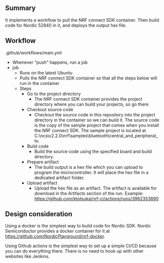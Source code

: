 ## Summary
It implements a workflow to pull the NRF connect SDK container.  Then build code for Nordic 52840 in it, and deploys the output hex file.

## Workflow
.github/workflows/main.yml
  - Whenever "push" happens, run a job
  - job
    - Runs on the latest Ubuntu
    - Pulls the NRF connect SDK container so that all the steps below will run in the container
    - Steps
      - Go to the project directory
        - The NRF connect SDK container provides the project directory where you can build your projects, so go there
      - Checkout source code
        - Checkout the source code in this repository into the project directory in the container so we can build it.  The source code is the copy of the sample project that comes when you install the NRF connect SDK.  The sample project is located at C:\ncs\v2.2.0\nrf\samples\bluetooth\central_and_peripheral_hr.
      - Build code
        - Build the source code using the specified board and build directory.  
      - Prepare artifact
        - The build output is a hex file which you can upload to program the microcontroller.  It will place the hex file in a dedicated artifact folder.
      - Upload artifact
        - Upload the hex file as an artifact.  The artifact is available for download in the Artifacts section of the run.  Example: https://github.com/ktotsuka/nrf-ci/actions/runs/3962353890

## Design consideration
Using a docker is the simplest way to build code for Nordic SDK.  Nordic Semiconductor provides a docker container for it at https://github.com/NordicPlayground/nrf-docker.  

Using Github actions is the simplest way to set up a simple CI/CD because you can do everything there.  There is no need to hook up with other websites like Jenkins.  